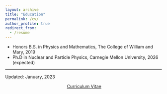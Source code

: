 ```yaml
---
layout: archive
title: "Education"
permalink: /cv/
author_profile: true
redirect_from:
  - /resume
---
```



* Honors B.S. in Physics and Mathematics, The College of William and Mary, 2019
* Ph.D in Nuclear and Particle Physics, Carnegie Mellon University, 2026 (expected)

_________________
Updated: January, 2023  
<p align="center">
  <a href="http://zabaldwin.github.io/files/Gradschool_CV_Baldwin_2023.pdf">Curriculum Vitae</a>
</p>




